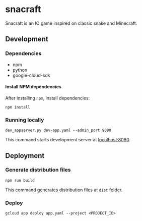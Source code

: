 # snacraft

Snacraft is an IO game inspired on classic snake and Minecraft.

## Development

### Dependencies

- npm
- python
- google-cloud-sdk

#### Install NPM dependencies

After installing `npm`, install dependencies:

`npm install`

### Running locally

`dev_appserver.py dev-app.yaml --admin_port 9090`

This command starts development server at [localhost:8080](localhost:8080).

## Deployment

### Generate distribution files

`npm run build`

This command generates distribution files at `dist` folder.

### Deploy

`gcloud app deploy app.yaml --project <PROJECT_ID>`
